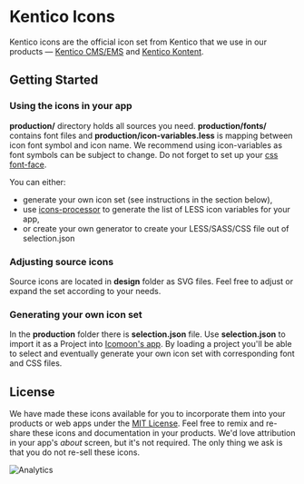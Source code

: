 # Kentico Icons

Kentico icons are the official icon set from Kentico that we use in our products — [Kentico CMS/EMS](https://www.kentico.com/) and [Kentico Kontent](https://kontent.ai/).

## Getting Started

### Using the icons in your app
**production/** directory holds all sources you need. **production/fonts/** contains font files and **production/icon-variables.less** is mapping between icon font symbol and icon name. We recommend using icon-variables as font symbols can be subject to change. Do not forget to set up your [css font-face](https://developer.mozilla.org/en-US/docs/Web/CSS/@font-face).

You can either:
* generate your own icon set (see instructions in the section below),
* use [icons-processor](https://github.com/Kentico/icons-processor) to generate the list of LESS icon variables for your app,
* or create your own generator to create your LESS/SASS/CSS file out of selection.json

### Adjusting source icons
Source icons are located in **design** folder as SVG files. Feel free to adjust or expand the set according to your needs.

### Generating your own icon set
In the **production** folder there is **selection.json** file. Use **selection.json** to import it as a Project into [Icomoon's app](https://icomoon.io/app/#/projects). By loading a project you'll be able to select and eventually generate your own icon set with corresponding font and CSS files.


## License

We have made these icons available for you to incorporate them into your products or web apps under the [MIT License](https://opensource.org/licenses/MIT). Feel free to remix and re-share these icons and documentation in your products.
We'd love attribution in your app's *about* screen, but it's not required. The only thing we ask is that you do not re-sell these icons.

![Analytics](https://kentico-ga-beacon.azurewebsites.net/api/UA-69014260-4/Kentico/kentico-icons?pixel)
